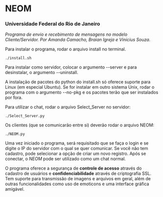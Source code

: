 # NEOM
### Universidade Federal do Rio de Janeiro

 *Programa de envio e recebimento de mensagens no modelo Cliente/Servidor.
Por Amanda Camacho, Braian Igreja e Vinicius Souza.* 

Para instalar o programa, rodar o arquivo install no terminal.
```
./install.sh
```
Para instalar como servidor, colocar o argumento --server e para desinstalar, o argumento --uninstall.

A instalação de pacotes do python do install.sh só oferece suporte para Linux (em especial Ubuntu). Se for instalar em
outro sistema Unix, rodar o programa com o argumento --no-pkg e os pacotes terão que ser instalados por fora.

Para utilizar o chat, rodar o arquivo Select_Server no servidor:
```
./Select_Server.py
```

Os clientes (que se comunicarão entre si) deverão rodar o arquivo NEOM:
```
./NEOM.py
```
Uma vez iniciado o programa, será requisitado que se faça o login e se digite o IP do servidor com o qual se quer 
comunicar. Se você não tem cadastro, pode selecionar a opção de criar um novo registro. Após se conectar, o *NEOM* pode
ser utilizado como um chat normal.

O programa oferece a segurança de **controle de acesso** através do cadastro de usuários e **confidenciabilidade** 
através de criptografia SSL. Tem suporte para transmissão de imagens e arquivos em geral, além de outras funcionalidades
como uso de emoticons e uma interface gráfica amigável.